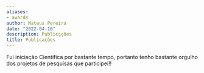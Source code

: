 ```yaml
---
aliases:
- awards
author: Mateus Pereira
date: "2022-04-10"
description: Publicçções
title: Publicações
---
```


Fui iniciação Científica por bastante tempo, portanto tenho bastante orgulho dos projetos de pesquisas que participei!!
